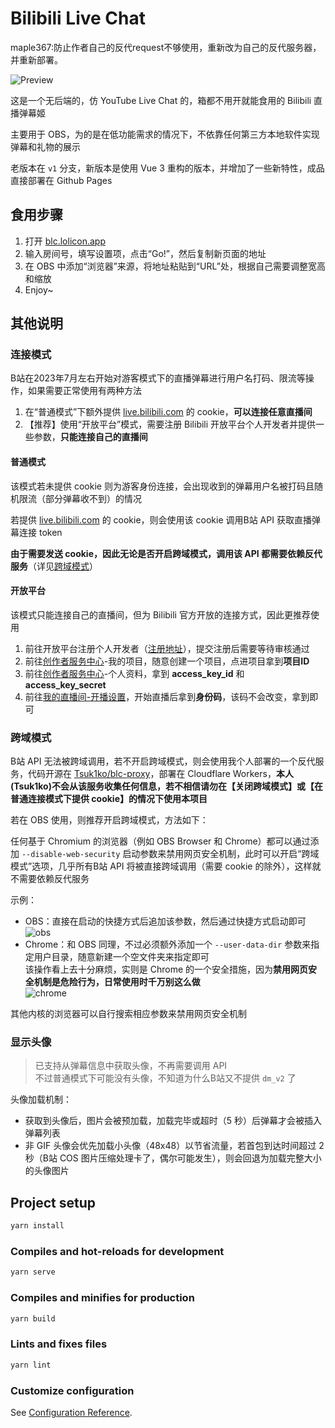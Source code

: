 # Bilibili Live Chat

maple367:防止作者自己的反代request不够使用，重新改为自己的反代服务器，并重新部署。

![Preview](https://i.loli.net/2020/06/20/vXuZKCq396co2HO.gif)

这是一个无后端的，仿 YouTube Live Chat 的，箱都不用开就能食用的 Bilibili 直播弹幕姬

主要用于 OBS，为的是在低功能需求的情况下，不依靠任何第三方本地软件实现弹幕和礼物的展示

老版本在 `v1` 分支，新版本是使用 Vue 3 重构的版本，并增加了一些新特性，成品直接部署在 Github Pages

## 食用步骤

1. 打开 [blc.lolicon.app](https://blc.lolicon.app/)
2. 输入房间号，填写设置项，点击“Go!”，然后复制新页面的地址
3. 在 OBS 中添加“浏览器”来源，将地址粘贴到“URL”处，根据自己需要调整宽高和缩放
4. Enjoy~

## 其他说明

### 连接模式

B站在2023年7月左右开始对游客模式下的直播弹幕进行用户名打码、限流等操作，如果需要正常使用有两种方法

1. 在“普通模式”下额外提供 [live.bilibili.com](https://live.bilibili.com/) 的 cookie，**可以连接任意直播间**
2. 【推荐】使用“开放平台”模式，需要注册 Bilibili 开放平台个人开发者并提供一些参数，**只能连接自己的直播间**

#### 普通模式

该模式若未提供 cookie 则为游客身份连接，会出现收到的弹幕用户名被打码且随机限流（部分弹幕收不到）的情况

若提供 [live.bilibili.com](https://live.bilibili.com/) 的 cookie，则会使用该 cookie 调用B站 API 获取直播弹幕连接 token

**由于需要发送 cookie，因此无论是否开启跨域模式，调用该 API 都需要依赖反代服务**（详见[跨域模式](#跨域模式)）

#### 开放平台

该模式只能连接自己的直播间，但为 Bilibili 官方开放的连接方式，因此更推荐使用

1. 前往开放平台注册个人开发者（[注册地址](https://open-live.bilibili.com/open-register-form/personal)），提交注册后需要等待审核通过
2. 前往[创作者服务中心](https://open-live.bilibili.com/open-manage)-我的项目，随意创建一个项目，点进项目拿到**项目ID**
3. 前往[创作者服务中心](https://open-live.bilibili.com/open-manage)-个人资料，拿到 **access_key_id** 和 **access_key_secret**
4. 前往[我的直播间-开播设置](https://link.bilibili.com/p/center/index/#/my-room/start-live)，开始直播后拿到**身份码**，该码不会改变，拿到即可

### 跨域模式

B站 API 无法被跨域调用，若不开启跨域模式，则会使用我个人部署的一个反代服务，代码开源在 [Tsuk1ko/blc-proxy](https://github.com/Tsuk1ko/blc-proxy)，部署在 Cloudflare Workers，**本人(Tsuk1ko)不会从该服务收集任何信息，若不相信请勿在【关闭跨域模式】或【在普通连接模式下提供 cookie】的情况下使用本项目**

若在 OBS 使用，则推荐开启跨域模式，方法如下：

任何基于 Chromium 的浏览器（例如 OBS Browser 和 Chrome）都可以通过添加 `--disable-web-security` 启动参数来禁用网页安全机制，此时可以开启“跨域模式”选项，几乎所有B站 API 将被直接跨域调用（需要 cookie 的除外），这样就不需要依赖反代服务

示例：

- OBS：直接在启动的快捷方式后追加该参数，然后通过快捷方式启动即可  
  ![obs](https://i.loli.net/2020/06/20/QkXOfoTalnpAvt3.png)
- Chrome：和 OBS 同理，不过必须额外添加一个  `--user-data-dir` 参数来指定用户目录，随意新建一个空文件夹来指定即可  
  该操作看上去十分麻烦，实则是 Chrome 的一个安全措施，因为**禁用网页安全机制是危险行为，日常使用时千万别这么做**  
  ![chrome](https://s2.loli.net/2023/09/24/KL8UkX93p2ZdYSe.png)

其他内核的浏览器可以自行搜索相应参数来禁用网页安全机制

### 显示头像

> 已支持从弹幕信息中获取头像，不再需要调用 API  
> 不过普通模式下可能没有头像，不知道为什么B站又不提供 `dm_v2` 了

头像加载机制：

- 获取到头像后，图片会被预加载，加载完毕或超时（5 秒）后弹幕才会被插入弹幕列表
- 非 GIF 头像会优先加载小头像（48x48）以节省流量，若首包到达时间超过 2 秒（B站 COS 图片压缩处理卡了，偶尔可能发生），则会回退为加载完整大小的头像图片

## Project setup

```bash
yarn install
```

### Compiles and hot-reloads for development

```bash
yarn serve
```

### Compiles and minifies for production

```bash
yarn build
```

### Lints and fixes files

```bash
yarn lint
```

### Customize configuration

See [Configuration Reference](https://cli.vuejs.org/config/).
